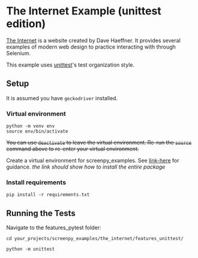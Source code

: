 # The Internet Example (unittest edition)
[The Internet](http://the-internet.herokuapp.com/)
is a website
created by Dave Haeffner.
It provides several examples
of modern web design
to practice interacting with
through Selenium.

This example uses [unittest](https://docs.python.org/3/library/unittest.html)'s test organization style.

## Setup

It is assumed you have `geckodriver` installed.

### Virtual environment

    python -m venv env
    source env/bin/activate

~~You can use `deactivate`
to leave the virtual environment.
Re-run the `source` command above
to re-enter your virtual environment.~~

Create a virtual environment for screenpy_examples. See [link-here]() for
guidance.  _the link should show how to install the entire package_

### Install requirements

    pip install -r requirements.txt

## Running the Tests

Navigate to the features_pytest folder:

    cd your_projects/screenpy_examples/the_internet/features_unittest/

    python -m unittest
